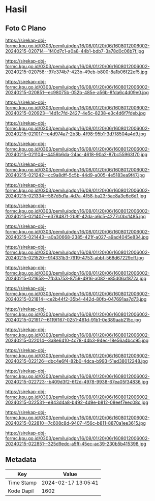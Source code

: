 # Hasil

## Foto C Plano

https://sirekap-obj-formc.kpu.go.id/0303/pemilu/pdpr/16/08/01/20/06/1608012006002-20240215-020714--1f40d7c1-a0a8-44b1-bdb7-3a78d0c06b7f.jpg

https://sirekap-obj-formc.kpu.go.id/0303/pemilu/pdpr/16/08/01/20/06/1608012006002-20240215-020758--97e374b7-423b-49eb-b800-8a1b06f22ef5.jpg

https://sirekap-obj-formc.kpu.go.id/0303/pemilu/pdpr/16/08/01/20/06/1608012006002-20240215-020851--ec98075b-052b-485e-a56b-8fda6c4d09e0.jpg

https://sirekap-obj-formc.kpu.go.id/0303/pemilu/pdpr/16/08/01/20/06/1608012006002-20240215-020923--14d1c7fd-2427-4e5c-8238-e3c4d6f7fdeb.jpg

https://sirekap-obj-formc.kpu.go.id/0303/pemilu/pdpr/16/08/01/20/06/1608012006002-20240215-021017--e4d974a7-2b3b-4f98-95b1-3d7f8504a4d9.jpg

https://sirekap-obj-formc.kpu.go.id/0303/pemilu/pdpr/16/08/01/20/06/1608012006002-20240215-021104--4456b6da-24ac-4618-90a2-87bc55963f70.jpg

https://sirekap-obj-formc.kpu.go.id/0303/pemilu/pdpr/16/08/01/20/06/1608012006002-20240215-021242--cc9a8dff-5c5b-44d9-a005-4e5183ea9f47.jpg

https://sirekap-obj-formc.kpu.go.id/0303/pemilu/pdpr/16/08/01/20/06/1608012006002-20240215-021334--587d5d1a-4d7a-4f58-ba23-5ac8a3e6c6d1.jpg

https://sirekap-obj-formc.kpu.go.id/0303/pemilu/pdpr/16/08/01/20/06/1608012006002-20240215-021407--e378487f-2b8f-42da-a6c5-4277c0bc1485.jpg

https://sirekap-obj-formc.kpu.go.id/0303/pemilu/pdpr/16/08/01/20/06/1608012006002-20240215-021443--a0a30668-2385-421f-a027-a9ad4045e834.jpg

https://sirekap-obj-formc.kpu.go.id/0303/pemilu/pdpr/16/08/01/20/06/1608012006002-20240215-021520--914331b3-7919-4753-abbf-568d67229cff.jpg

https://sirekap-obj-formc.kpu.go.id/0303/pemilu/pdpr/16/08/01/20/06/1608012006002-20240215-021658--7fb3a753-8759-4916-a082-e85d06af872a.jpg

https://sirekap-obj-formc.kpu.go.id/0303/pemilu/pdpr/16/08/01/20/06/1608012006002-20240215-021814--ce2b44f2-35b4-442d-80fb-047691aa7d73.jpg

https://sirekap-obj-formc.kpu.go.id/0303/pemilu/pdpr/16/08/01/20/06/1608012006002-20240215-021917--6119f167-0251-461d-91b1-0e389aab215c.jpg

https://sirekap-obj-formc.kpu.go.id/0303/pemilu/pdpr/16/08/01/20/06/1608012006002-20240215-022014--3a8e6410-4c78-44b3-94ec-18e56a4bcc95.jpg

https://sirekap-obj-formc.kpu.go.id/0303/pemilu/pdpr/16/08/01/20/06/1608012006002-20240215-022126--dbc4e6f4-82b0-4dca-b993-51ed38012248.jpg

https://sirekap-obj-formc.kpu.go.id/0303/pemilu/pdpr/16/08/01/20/06/1608012006002-20240215-022723--b409d3f2-6f2d-4978-9938-67ea05f34836.jpg

https://sirekap-obj-formc.kpu.go.id/0303/pemilu/pdpr/16/08/01/20/06/1608012006002-20240215-022531--e843d4a8-b492-4d9e-b812-08eef7eec08c.jpg

https://sirekap-obj-formc.kpu.go.id/0303/pemilu/pdpr/16/08/01/20/06/1608012006002-20240215-022810--7c608c8d-9407-456c-b811-8870a1ee3615.jpg

https://sirekap-obj-formc.kpu.go.id/0303/pemilu/pdpr/16/08/01/20/06/1608012006002-20240215-022851--325d9edc-a5ff-45ec-ac39-230b5b415398.jpg


## Metadata

| Key        | Value               |
| ---------- | ------------------- |
| Time Stamp | 2024-02-17 13:05:41 |
| Kode Dapil | 1602                |



